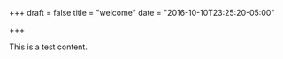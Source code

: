 +++
draft = false
title = "welcome"
date = "2016-10-10T23:25:20-05:00"

+++

This is a test content.

